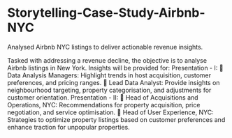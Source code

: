 # Storytelling-Case-Study-Airbnb-NYC
Analysed Airbnb NYC listings to deliver actionable revenue insights.

Tasked with addressing a revenue decline, the objective is to analyse Airbnb listings in New York. Insights will be provided for:
Presentation - I:
 Data Analysis Managers: Highlight trends in host acquisition, customer preferences, and pricing ranges.
 Lead Data Analyst: Provide insights on neighbourhood targeting, property categorisation, and adjustments for customer orientation.
Presentation - II:
 Head of Acquisitions and Operations, NYC: Recommendations for property acquisition, price negotiation, and service optimisation.
 Head of User Experience, NYC: Strategies to optimize property listings based on customer preferences and enhance traction for unpopular properties.
